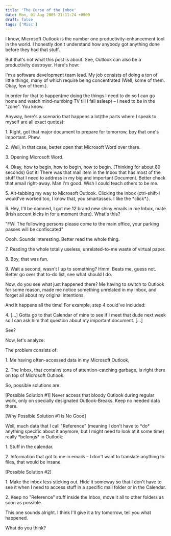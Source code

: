 ```yaml
---
title: 'The Curse of the Inbox'
date: Mon, 01 Aug 2005 21:11:24 +0000
draft: false
tags: ['Misc']
---
```


I know, Microsoft Outlook is the number one productivity-enhancement tool in the world. I honestly don't understand how anybody got anything done before they had that stuff.

But that's not what this post is about. See, Outlook can also be a productivity destroyer. Here's how:

I'm a software development team lead. My job consists of doing a ton of little things, many of which require being concentrated (Well, some of them. Okay, few of them.).

In order for that to happen(me doing the things I need to do so I can go home and watch mind-numbing TV till I fall asleep) – I need to be in the "zone". You know.

Anyway, here's a scenario that happens a lot(the parts where I speak to myself are all exact quotes):

1\. Right, got that major document to prepare for tomorrow, boy that one's important. Phew.

2\. Well, in that case, better open that Microsoft Word over there.

3\. Opening Microsoft Word.

4\. Okay, how to begin, how to begin, how to begin. (Thinking for about 80 seconds) Got it! There was that mail item in the Inbox that has most of the stuff that I need to address in my big and important Document. Better check that email right-away. Man I'm good. Wish I could teach others to be me.

5\. Alt-tabbing my way to Microsoft Outlook. Clicking the Inbox (ctrl-shift-I would've worked too, I know that, you smartasses. I like the \*click\*.).

6\. Hey, I'll be damned, I got me 12 brand new shiny emails in me Inbox, mate (Irish accent kicks in for a moment there). What's this?

"FW: The following persons please come to the main office, your parking passes will be confiscated"

Oooh. Sounds interesting. Better read the whole thing.

7\. Reading the whole totally useless, unrelated-to-me waste of virtual paper.

8\. Boy, that was fun.

9\. Wait a second, wasn't I up to something? Hmm. Beats me, guess not. Better go over that to-do list, see what should I do.

Now, do you see what just happened there? Me having to switch to Outlook for some reason, made me notice something unrelated in my Inbox, and forget all about my original intentions.

And it happens all the time! For example, step 4 could've included:

4\. \[…\] Gotta go to that Calendar of mine to see if I meet that dude next week so I can ask him that question about my important document. \[…\]

See?

Now, let's analyze:

The problem consists of:

1\. Me having often-accessed data in my Microsoft Outlook,

2\. The Inbox, that contains tons of attention-catching garbage, is right there on top of Microsoft Outlook.

So, possible solutions are:

\[Possible Solution #1\] Never access that bloody Outlook during regular work, only on specially designated Outlook-Breaks. Keep no needed data there.

\[Why Possible Solution #1 is No Good\]

Well, much data that I call "Reference" (meaning I don't have to \*do\* anything specific about it anymore, but I might need to look at it some time) really \*belongs\* in Outlook:

1\. Stuff in the calendar.

2\. Information that got to me in emails – I don't want to translate anything to files, that would be insane.

\[Possible Solution #2\]

1\. Make the inbox less sticking out. Hide it someway so that I don't have to see it when I need to access stuff in a specific mail folder or in the Calendar.

2\. Keep no "Reference" stuff inside the Inbox, move it all to other folders as soon as possible.

This one sounds alright. I think I'll give it a try tomorrow, tell you what happened.

What do you think?